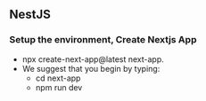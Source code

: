 ## NestJS
### Setup the environment, Create Nextjs App 
- npx create-next-app@latest next-app.
-  We suggest that you begin by typing:
   * cd next-app
   * npm run dev
